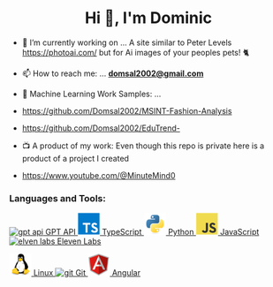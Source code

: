 <h1 align="center">Hi 👋, I'm Dominic</h1>


- 🔭 I’m currently working on ... A site similar to Peter Levels https://photoai.com/ but for Ai images of your peoples pets! 🐈
- 📫 How to reach me: ... **domsal2002@gmail.com**
- 🤖 Machine Learning Work Samples: ...
 - https://github.com/Domsal2002/MSINT-Fashion-Analysis
 - https://github.com/Domsal2002/EduTrend-
  
- 📺 A product of my work: Even though this repo is private here is a product of a project I created 
 - https://www.youtube.com/@MinuteMind0

<h3 align="left">Languages and Tools:</h3>
<p align="left"> 
  <a href="https://platform.openai.com/docs/guides/gpt" target="_blank"> <img src="[https://upload.wikimedia.org/wikipedia/commons/thumb/4/4b/OpenAI_Logo.svg/1024px-OpenAI_Logo.svg.png](https://upload.wikimedia.org/wikipedia/commons/thumb/0/04/ChatGPT_logo.svg/2048px-ChatGPT_logo.svg.png)" alt="gpt api" width="40" height="40"/> GPT API </a>
  <a href="https://www.typescriptlang.org/" target="_blank"> <img src="https://raw.githubusercontent.com/devicons/devicon/master/icons/typescript/typescript-original.svg" alt="typescript" width="40" height="40"/> TypeScript </a>
  <a href="https://www.python.org" target="_blank"> <img src="https://raw.githubusercontent.com/devicons/devicon/master/icons/python/python-original.svg" alt="python" width="40" height="40"/> Python </a>
  <a href="https://developer.mozilla.org/en-US/docs/Web/JavaScript" target="_blank"> <img src="https://raw.githubusercontent.com/devicons/devicon/master/icons/javascript/javascript-original.svg" alt="javascript" width="40" height="40"/> JavaScript </a>
  <a href="https://www.elevenlabs.io/" target="_blank"> <img src="https://elevenlabs.io/favicon.ico" alt="elven labs" width="40" height="40"/> Eleven Labs </a> 
</p>
<p align="left">
  <a href="https://www.linux.org/" target="_blank"> <img src="https://raw.githubusercontent.com/devicons/devicon/master/icons/linux/linux-original.svg" alt="linux" width="40" height="40"/> Linux </a> 
  <a href="https://git-scm.com/" target="_blank"> <img src="https://www.vectorlogo.zone/logos/git-scm/git-scm-icon.svg" alt="git" width="40" height="40"/> Git </a>
  <a href="https://angular.io/" target="_blank"> <img src="https://raw.githubusercontent.com/devicons/devicon/master/icons/angularjs/angularjs-original.svg" alt="angular" width="40" height="40"/> Angular </a> 
</p>

